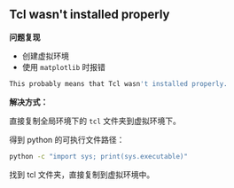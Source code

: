 ## Tcl wasn't installed properly

**问题复现**

- 创建虚拟环境
- 使用 `matplotlib` 时报错

```bash
This probably means that Tcl wasn't installed properly.
```

**解决方式：**

直接复制全局环境下的 `tcl` 文件夹到虚拟环境下。

得到 python 的可执行文件路径：

```bash
python -c "import sys; print(sys.executable)"
```

找到 tcl 文件夹，直接复制到虚拟环境中。
